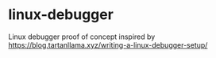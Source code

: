 # linux-debugger
Linux debugger proof of concept inspired by https://blog.tartanllama.xyz/writing-a-linux-debugger-setup/
